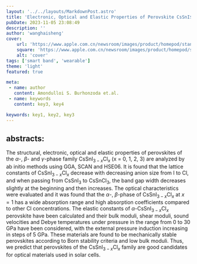 ```yaml
---
layout: '../../layouts/MarkdownPost.astro'
title: 'Electronic, Optical and Elastic Properties of Perovskite CsSnI$_{3-x}$Cl$_x$ (x = 0, 1, 2, 3): Using First Principles Study'
pubDate: 2023-11-05 23:08:49
description: ''
author: 'wanghaisheng'
cover:
    url: 'https://www.apple.com.cn/newsroom/images/product/homepod/standard/Apple-HomePod-hero-230118_big.jpg.large_2x.jpg'
    square: 'https://www.apple.com.cn/newsroom/images/product/homepod/standard/Apple-HomePod-hero-230118_big.jpg.large_2x.jpg'
    alt: 'cover'
tags: ['smart band', 'wearable'] 
theme: 'light'
featured: true

meta:
 - name: author
   content: Amondulloi S. Burhonzoda et.al.
 - name: keywords
   content: key3, key4

keywords: key1, key2, key3
---
```


## abstracts:
The structural, electronic, optical and elastic properties of perovskites of the $\alpha$-, $\beta$- and $\gamma$-phase family CsSnI$_{3-x}$Cl$_x$ (x = 0, 1, 2, 3) are analyzed by ab initio methods using GGA, SCAN and HSE06. It is found that the lattice constants of CsSnI$_{3-x}$Cl$_x$ decrease with decreasing anion size from I to Cl, and when passing from CsSnI$_3$ to CsSnCl$_3$, the band gap width decreases slightly at the beginning and then increases. The optical characteristics were evaluated and it was found that the $\alpha$-, $\beta$-phase of CsSnI$_{3-x}$Cl$_x$ at $x=1$ has a wide absorption range and high absorption coefficients compared to other Cl concentrations. The elastic constants of $\alpha$-CsSnI$_{3-x}$Cl$_x$ perovskite have been calculated and their bulk moduli, shear moduli, sound velocities and Debye temperatures under pressure in the range from 0 to 30 GPa have been considered, with the external pressure induction increasing in steps of 5 GPa. These materials are found to be mechanically stable perovskites according to Born stability criteria and low bulk moduli. Thus, we predict that perovskites of the CsSnI$_{3-x}$Cl$_x$ family are good candidates for optical materials used in solar cells.
